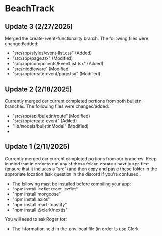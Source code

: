 # BeachTrack
## Update 3 (2/27/2025)
Merged the create-event-functionality branch. The following files were changed/added:
- "src/app/styles/event-list.css" (Added)
- "src/app/page.tsx" (Modified)
- "src/app/components/EventList.tsx" (Added)
- "src/middleware" (Modified)
- "src/app/create-event/page.tsx" (Modified)
## Update 2 (2/18/2025)
Currently merged our current completed portions from both bulletin branches. The following files were changed/added:
- "src/app/api/bulletin/route" (Modified)
- "src/app/create-event" (Added)
- "lib/models/bulletinModel" (Modified)
- 
## Update 1 (2/11/2025)
Currently merged our current completed portions from our branches. Keep in mind that in order to run any of these folder, create a next.js app first (ensure that it includes a "src") and then copy and paste these folder in the approriate location (ask question in the discord if you're confused). 
- The following must be installed before compiling your app:
- "npm install leaflet react-leaflet"
- "npm install mongoose"
- "npm install axios"
- "npm install react-toastify"
- "npm install @clerk/nextjs"

You will need to ask Roger for:
- The information held in the .env.local file (in order to use Clerk)
